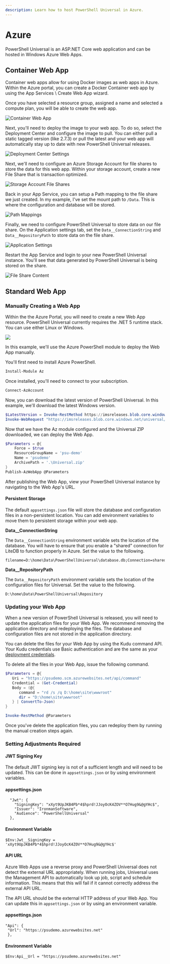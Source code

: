 ```yaml
---
description: Learn how to host PowerShell Universal in Azure.
---
```


# Azure

PowerShell Universal is an ASP.NET Core web application and can be hosted in Windows Azure Web Apps.

## Container Web App

Container web apps allow for using Docker images as web apps in Azure. Within the Azure portal, you can create a Docker Container web app by using the App Services \ Create Web App wizard.

Once you have selected a resource group, assigned a name and selected a compute plan, you will be able to create the web app.

![Container Web App](<../../.gitbook/assets/image (310) (1) (1) (2).png>)

Next, you'll need to deploy the image to your web app. To do so, select the Deployment Center and configure the image to pull. You can either pull a static tagged version (like 2.7.3) or pull the latest and your web app will automatically stay up to date with new PowerShell Universal releases.

![Deployment Center Settings](<../../.gitbook/assets/image (314) (1).png>)

Next, we'll need to configure an Azure Storage Account for file shares to store the data for this web app. Within your storage account, create a new File Share that is transaction optimized.

![Storage Account File Shares](<../../.gitbook/assets/image (309) (1) (1) (1).png>)

Back in your App Service, you can setup a Path mapping to the file share we just created. In my example, I've set the mount path to `/Data`. This is where the configuration and database will be stored.

![Path Mappings](<../../.gitbook/assets/image (313) (1) (1).png>)

Finally, we need to configure PowerShell Universal to store data on our file share. On the Application settings tab, set the `Data__ConnectionString` and `Data__RepositoryPath` to store data on the file share.

![Application Settings](<../../.gitbook/assets/image (312) (1).png>)

Restart the App Service and login to your new PowerShell Universal instance. You'll see that data generated by PowerShell Universal is being stored on the share.

![File Share Content](<../../.gitbook/assets/image (302).png>)

## Standard Web App

### Manually Creating a Web App

Within the the Azure Portal, you will need to create a new Web App resource. PowerShell Universal currently requires the .NET 5 runtime stack. You can use either Linux or Windows.

![](<../../.gitbook/assets/image (304) (1) (1) (1) (1) (1).png>)

In this example, we'll use the Azure PowerShell module to deploy the Web App manually.

You'll first need to install Azure PowerShell.

```powershell
Install-Module Az
```

Once installed, you'll need to connect to your subscription.

```powershell
Connect-AzAccount
```

Now, you can download the latest version of PowerShell Universal. In this example, we'll download the latest Windows version.

```powershell
$LatestVersion = Invoke-RestMethod https://imsreleases.blob.core.windows.net/universal/production/version.txt
Invoke-WebRequest "https://imsreleases.blob.core.windows.net/universal/production/$LatestVersion/Universal.win7-x64.$LatestVersion.zip" -OutFile .\Universal.zip
```

Now that we have the Az module configured and the Universal ZIP downloaded, we can deploy the Web App.

```powershell
$Parameters = @{
    Force = $true
    ResourceGroupName = 'psu-demo'
    Name = 'psudemo'
    ArchivePath = '.\Universal.zip'
}
Publish-AzWebApp @Parameters
```

After publishing the Web App, view your PowerShell Universal instance by navigating to the Web App's URL.

#### Persistent Storage

The default `appsettings.json` file will store the database and configuration files in a non-persistent location. You can add environment variables to move them to persistent storage within your web app.

**Data\_\_ConnectionString**

The `Data__ConnectionString` environment variable sets the location of the database. You will have to ensure that you enable a "shared" connection for LiteDB to function properly in Azure. Set the value to the following.

```
filename=D:\home\Data\PowerShellUniversal\database.db;Connection=shared
```

**Data\_\_RepositoryPath**

The `Data__RepositoryPath` environment variable sets the location of the configuration files for Universal. Set the value to the following.

```
D:\home\Data\PowerShellUniversal\Repository
```

### Updating your Web App

When a new version of PowerShell Universal is released, you will need to update the application files for your Web App. We recommend removing the application directory and redeploying the files. The database and configuration files are not stored in the application directory.

You can delete the files for your Web App by using the Kudu command API. Your Kudu credentials use Basic authentication and are the same as your [deployment credentials](https://github.com/projectkudu/kudu/wiki/Deployment-credentials).

To delete all the files in your Web App, issue the following command.

```powershell
$Parameters = @{
   Uri = "https://psudemo.scm.azurewebsites.net/api/command"
   Credential = (Get-Credential)
   Body = (@{
      command = "rd /s /q D:\home\site\wwwroot"
      dir = "D:\home\site\wwwroot"
   } | ConvertTo-Json)
}

Invoke-RestMethod @Parameters
```

Once you've delete the application files, you can redeploy them by running the manual creation steps again.

### Setting Adjustments Required

#### JWT Signing Key

The default JWT signing key is not of a sufficient length and will need to be updated. This can be done in `appsettings.json` or by using environment variables.

#### appsettings.json

```
  "Jwt": {
    "SigningKey": "xXyt9UpJKB4Pb*4$hprd!JJoyOcK4ZOV**O7Hug9&@gYHc$",
    "Issuer": "IronmanSoftware",
    "Audience": "PowerShellUniversal"
  },
```

#### Environment Variable

```
$Env:Jwt__SigningKey = 'xXyt9UpJKB4Pb*4$hprd!JJoyOcK4ZOV**O7Hug9&@gYHc$'
```

#### API URL

Azure Web Apps use a reverse proxy and PowerShell Universal does not detect the external URL appropriately. When running jobs, Universal uses the Management API to automatically look up job, script and schedule information. This means that this will fail if it cannot correctly address the external API URL.

The API URL should be the external HTTP address of your Web App. You can update this in `appsettings.json` or by using an environment variable.

#### appsettings.json

```
"Api": {
 "Url": "https://psudemo.azurewebsites.net"
 },
```

#### Environment Variable

```
$Env:Api__Url = "https://psudemo.azurewebsites.net"
```
